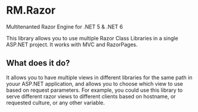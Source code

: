 # RM.Razor
Multitenanted Razor Engine for .NET 5 & .NET 6





This library allows you to use multiple Razor Class Libraries in a single ASP.NET project. It works with MVC and RazorPages. 


## What does it do?

It allows you to have multiple views in different libraries for the same path in youur ASP.NET application, and allows you to choose which view to use based on request parameters.
For example, you could use this library to serve different razor views to different clients based on hostname, or requested culture, or any other variable.
